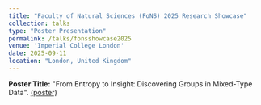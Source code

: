 ```yaml
---
title: "Faculty of Natural Sciences (FoNS) 2025 Research Showcase"
collection: talks
type: "Poster Presentation"
permalink: /talks/fonsshowcase2025
venue: 'Imperial College London'
date: 2025-09-11
location: "London, United Kingdom"
---
```


**Poster Title:** "From Entropy to Insight: Discovering Groups in Mixed-Type Data". [(poster)](https://drive.google.com/file/d/1o49A9knT9n2Qvm4W7pLn46uCFVGGb-SF/view?usp=sharing)